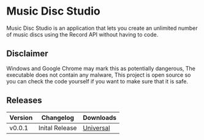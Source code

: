 # Music Disc Studio
Music Disc Studio is an application that lets you create an unlimited number of music discs using the Record API without having to code.

## Disclaimer
Windows and Google Chrome may mark this as potentially dangerous, The executable does not contain any malware, This project is open source so you can check the code yourself if you want to make sure that it is safe.

## Releases
| Version | Changelog | Downloads |
|--|--|--|
| v0.0.1  | Inital Release| [Universal](https://github.com/legopitstop/Record_API/raw/main/app/Output/Music%20Disc%20Studio_0.0.1.exe)|
